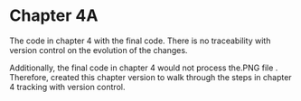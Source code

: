 # Chapter 4A

The code in chapter 4 with the final code.
There is no traceability with version control on the evolution of the changes.

Additionally, the final code in chapter 4 would not process the.PNG file
. Therefore, created this chapter version to walk through the steps in chapter
 4 tracking with version control.